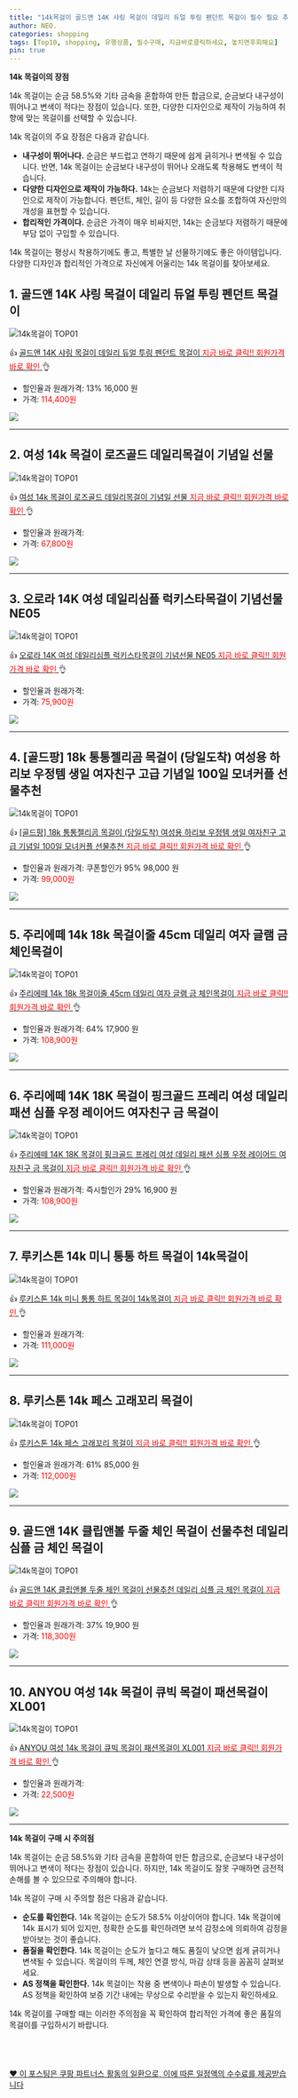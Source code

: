 ```yaml
---
title: "14k목걸이 골드앤 14K 샤링 목걸이 데일리 듀얼 투링 펜던트 목걸이 필수 필요 추천 제품 비교 최저 가격 비교 장점 구매 후기 구매평"
author: NEO.
categories: shopping
tags: [Top10, shopping, 유행상품, 필수구매, 지금바로클릭하세요, 놓치면후회해요]
pin: true
---
```

**14k 목걸이의 장점**

14k 목걸이는 순금 58.5%와 기타 금속을 혼합하여 만든 합금으로, 순금보다 내구성이 뛰어나고 변색이 적다는 장점이 있습니다. 또한, 다양한 디자인으로 제작이 가능하여 취향에 맞는 목걸이를 선택할 수 있습니다.

14k 목걸이의 주요 장점은 다음과 같습니다.

* **내구성이 뛰어나다.** 순금은 부드럽고 연하기 때문에 쉽게 긁히거나 변색될 수 있습니다. 반면, 14k 목걸이는 순금보다 내구성이 뛰어나 오래도록 착용해도 변색이 적습니다.
* **다양한 디자인으로 제작이 가능하다.** 14k는 순금보다 저렴하기 때문에 다양한 디자인으로 제작이 가능합니다. 펜던트, 체인, 길이 등 다양한 요소를 조합하여 자신만의 개성을 표현할 수 있습니다.
* **합리적인 가격이다.** 순금은 가격이 매우 비싸지만, 14k는 순금보다 저렴하기 때문에 부담 없이 구입할 수 있습니다.

14k 목걸이는 평상시 착용하기에도 좋고, 특별한 날 선물하기에도 좋은 아이템입니다. 다양한 디자인과 합리적인 가격으로 자신에게 어울리는 14k 목걸이를 찾아보세요.

   

## 1. 골드앤 14K 샤링 목걸이 데일리 듀얼 투링 펜던트 목걸이

![14k목걸이 TOP01](https://thumbnail8.coupangcdn.com/thumbnails/remote/490x490ex/image/vendor_inventory/2c08/56bf7db1c0be71f98dc7d1267660ab4fbc2c92db8ce526ec750beb9b1fbd.jpg)


👍 [골드앤 14K 샤링 목걸이 데일리 듀얼 투링 펜던트 목걸이 <font color=red> 지금 바로 클릭!! 회원가격 바로 확인 </font> ](https://link.coupang.com/re/AFFSDP?lptag=AF3617701&subid=GithubCoopas&pageKey=7093676519&traceid=V0-153&itemId=5990647157&vendorItemId=84670470631) 👌 


- 할인율과 원래가격: 13%  16,000   원
- 가격: <span style='color:red'>114,400원</span>

[![](/discount_price.png)](https://link.coupang.com/re/AFFSDP?lptag=AF3617701&subid=GithubCoopas&pageKey=7093676519&traceid=V0-153&itemId=5990647157&vendorItemId=84670470631)

---


   

## 2. 여성 14k 목걸이 로즈골드 데일리목걸이 기념일 선물

![14k목걸이 TOP01](https://thumbnail8.coupangcdn.com/thumbnails/remote/490x490ex/image/vendor_inventory/f933/eec3a73825f0d92531a4357a3696d781433d909fb520ef50aba26d7de8d2.png)


👍 [여성 14k 목걸이 로즈골드 데일리목걸이 기념일 선물 <font color=red> 지금 바로 클릭!! 회원가격 바로 확인 </font> ](https://link.coupang.com/re/AFFSDP?lptag=AF3617701&subid=GithubCoopas&pageKey=7598790221&traceid=V0-153&itemId=20096225514&vendorItemId=87191499296) 👌 


- 할인율과 원래가격: 
- 가격: <span style='color:red'>67,800원</span>

[![](/discount_price.png)](https://link.coupang.com/re/AFFSDP?lptag=AF3617701&subid=GithubCoopas&pageKey=7598790221&traceid=V0-153&itemId=20096225514&vendorItemId=87191499296)

---


   

## 3. 오로라 14K 여성 데일리심플 럭키스타목걸이 기념선물 NE05

![14k목걸이 TOP01](https://thumbnail7.coupangcdn.com/thumbnails/remote/490x490ex/image/vendor_inventory/829a/fa07a14fb572715fb4a13d119ea0012153bbe45235c7712d7acfe215bbaa.jpg)


👍 [오로라 14K 여성 데일리심플 럭키스타목걸이 기념선물 NE05 <font color=red> 지금 바로 클릭!! 회원가격 바로 확인 </font> ](https://link.coupang.com/re/AFFSDP?lptag=AF3617701&subid=GithubCoopas&pageKey=7606234444&traceid=V0-153&itemId=20133260980&vendorItemId=87227167295) 👌 


- 할인율과 원래가격: 
- 가격: <span style='color:red'>75,900원</span>

[![](/discount_price.png)](https://link.coupang.com/re/AFFSDP?lptag=AF3617701&subid=GithubCoopas&pageKey=7606234444&traceid=V0-153&itemId=20133260980&vendorItemId=87227167295)

---


   

## 4. [골드팡] 18k 통통젤리곰 목걸이 (당일도착) 여성용 하리보 우정템 생일 여자친구 고급 기념일 100일 모녀커플 선물추천

![14k목걸이 TOP01](https://thumbnail6.coupangcdn.com/thumbnails/remote/490x490ex/image/vendor_inventory/5984/103149360769c9da522d63ea1ff04708a58194ffcda42fee45f47bc2aeda.jpg)


👍 [[골드팡] 18k 통통젤리곰 목걸이 (당일도착) 여성용 하리보 우정템 생일 여자친구 고급 기념일 100일 모녀커플 선물추천 <font color=red> 지금 바로 클릭!! 회원가격 바로 확인 </font> ](https://link.coupang.com/re/AFFSDP?lptag=AF3617701&subid=GithubCoopas&pageKey=7374891975&traceid=V0-153&itemId=19032842508&vendorItemId=86739646687) 👌 


- 할인율과 원래가격: 쿠폰할인가 95%  98,000   원
- 가격: <span style='color:red'>99,000원</span>

[![](/discount_price.png)](https://link.coupang.com/re/AFFSDP?lptag=AF3617701&subid=GithubCoopas&pageKey=7374891975&traceid=V0-153&itemId=19032842508&vendorItemId=86739646687)

---


   

## 5. 주리에떼 14k 18k 목걸이줄 45cm 데일리 여자 글램 금 체인목걸이

![14k목걸이 TOP01](https://thumbnail8.coupangcdn.com/thumbnails/remote/490x490ex/image/vendor_inventory/4fb5/be57423d1bfd869b4bc2fdd760084c3264453cc4804dc8c5cd326e38228a.jpg)


👍 [주리에떼 14k 18k 목걸이줄 45cm 데일리 여자 글램 금 체인목걸이 <font color=red> 지금 바로 클릭!! 회원가격 바로 확인 </font> ](https://link.coupang.com/re/AFFSDP?lptag=AF3617701&subid=GithubCoopas&pageKey=7248068303&traceid=V0-153&itemId=18431172822&vendorItemId=85548423752) 👌 


- 할인율과 원래가격: 64%  17,900   원
- 가격: <span style='color:red'>108,900원</span>

[![](/discount_price.png)](https://link.coupang.com/re/AFFSDP?lptag=AF3617701&subid=GithubCoopas&pageKey=7248068303&traceid=V0-153&itemId=18431172822&vendorItemId=85548423752)

---


   

## 6. 주리에떼 14K 18K 목걸이 핑크골드 프레리 여성 데일리 패션 심플 우정 레이어드 여자친구 금 목걸이

![14k목걸이 TOP01](https://thumbnail10.coupangcdn.com/thumbnails/remote/490x490ex/image/vendor_inventory/c229/377d17ab1338b475b64e291c4fa3f6455d688b0a2b11f9302a4de4bbead5.jpg)


👍 [주리에떼 14K 18K 목걸이 핑크골드 프레리 여성 데일리 패션 심플 우정 레이어드 여자친구 금 목걸이 <font color=red> 지금 바로 클릭!! 회원가격 바로 확인 </font> ](https://link.coupang.com/re/AFFSDP?lptag=AF3617701&subid=GithubCoopas&pageKey=7590177475&traceid=V0-153&itemId=20055232505&vendorItemId=87256528318) 👌 


- 할인율과 원래가격: 즉시할인가 29%  16,900   원
- 가격: <span style='color:red'>108,900원</span>

[![](/discount_price.png)](https://link.coupang.com/re/AFFSDP?lptag=AF3617701&subid=GithubCoopas&pageKey=7590177475&traceid=V0-153&itemId=20055232505&vendorItemId=87256528318)

---


   

## 7. 루키스톤 14k 미니 통통 하트 목걸이 14k목걸이

![14k목걸이 TOP01](https://thumbnail7.coupangcdn.com/thumbnails/remote/490x490ex/image/vendor_inventory/6fe3/03da914f6230b4045bafc31425613e7d79d8b5cf265ea2146d90dc30e21c.jpg)


👍 [루키스톤 14k 미니 통통 하트 목걸이 14k목걸이 <font color=red> 지금 바로 클릭!! 회원가격 바로 확인 </font> ](https://link.coupang.com/re/AFFSDP?lptag=AF3617701&subid=GithubCoopas&pageKey=330961465&traceid=V0-153&itemId=1057596409&vendorItemId=86532199175) 👌 


- 할인율과 원래가격: 
- 가격: <span style='color:red'>111,000원</span>

[![](/discount_price.png)](https://link.coupang.com/re/AFFSDP?lptag=AF3617701&subid=GithubCoopas&pageKey=330961465&traceid=V0-153&itemId=1057596409&vendorItemId=86532199175)

---


   

## 8. 루키스톤 14k 페스 고래꼬리 목걸이

![14k목걸이 TOP01](https://thumbnail6.coupangcdn.com/thumbnails/remote/490x490ex/image/vendor_inventory/13a1/e1731249408db52a345f9b61b0d8fbee09ab6e777b77d3b2a0efb8857630.jpg)


👍 [루키스톤 14k 페스 고래꼬리 목걸이 <font color=red> 지금 바로 클릭!! 회원가격 바로 확인 </font> ](https://link.coupang.com/re/AFFSDP?lptag=AF3617701&subid=GithubCoopas&pageKey=5064568047&traceid=V0-153&itemId=6844034632&vendorItemId=86532159268) 👌 


- 할인율과 원래가격: 61%  85,000   원
- 가격: <span style='color:red'>112,000원</span>

[![](/discount_price.png)](https://link.coupang.com/re/AFFSDP?lptag=AF3617701&subid=GithubCoopas&pageKey=5064568047&traceid=V0-153&itemId=6844034632&vendorItemId=86532159268)

---


   

## 9. 골드앤 14K 클립앤볼 두줄 체인 목걸이 선물추천 데일리 심플 금 체인 목걸이

![14k목걸이 TOP01](https://thumbnail8.coupangcdn.com/thumbnails/remote/490x490ex/image/vendor_inventory/ce52/61512444b6a58109d4f44cf4b74e92fd08706c5abedc1d98f6badec7e3d7.jpg)


👍 [골드앤 14K 클립앤볼 두줄 체인 목걸이 선물추천 데일리 심플 금 체인 목걸이 <font color=red> 지금 바로 클릭!! 회원가격 바로 확인 </font> ](https://link.coupang.com/re/AFFSDP?lptag=AF3617701&subid=GithubCoopas&pageKey=2104686087&traceid=V0-153&itemId=3575526669&vendorItemId=84670980278) 👌 


- 할인율과 원래가격: 37%  19,900   원
- 가격: <span style='color:red'>118,300원</span>

[![](/discount_price.png)](https://link.coupang.com/re/AFFSDP?lptag=AF3617701&subid=GithubCoopas&pageKey=2104686087&traceid=V0-153&itemId=3575526669&vendorItemId=84670980278)

---


   

## 10. ANYOU 여성 14k 목걸이 큐빅 목걸이 패션목걸이 XL001

![14k목걸이 TOP01](https://thumbnail7.coupangcdn.com/thumbnails/remote/490x490ex/image/vendor_inventory/46f5/6a86c7368ad6b5fc4b10599b759e6c1eec360c39a1258a0f23b827169b08.jpg)


👍 [ANYOU 여성 14k 목걸이 큐빅 목걸이 패션목걸이 XL001 <font color=red> 지금 바로 클릭!! 회원가격 바로 확인 </font> ](https://link.coupang.com/re/AFFSDP?lptag=AF3617701&subid=GithubCoopas&pageKey=7501356111&traceid=V0-153&itemId=19636764460&vendorItemId=86743060857) 👌 


- 할인율과 원래가격: 
- 가격: <span style='color:red'>22,500원</span>

[![](/discount_price.png)](https://link.coupang.com/re/AFFSDP?lptag=AF3617701&subid=GithubCoopas&pageKey=7501356111&traceid=V0-153&itemId=19636764460&vendorItemId=86743060857)

---
**14k 목걸이 구매 시 주의점**

14k 목걸이는 순금 58.5%와 기타 금속을 혼합하여 만든 합금으로, 순금보다 내구성이 뛰어나고 변색이 적다는 장점이 있습니다. 하지만, 14k 목걸이도 잘못 구매하면 금전적 손해를 볼 수 있으므로 주의해야 합니다.

14k 목걸이 구매 시 주의할 점은 다음과 같습니다.

* **순도를 확인한다.** 14k 목걸이는 순도가 58.5% 이상이어야 합니다. 14k 목걸이에 14k 표시가 되어 있지만, 정확한 순도를 확인하려면 보석 감정소에 의뢰하여 감정을 받아보는 것이 좋습니다.
* **품질을 확인한다.** 14k 목걸이는 순도가 높다고 해도 품질이 낮으면 쉽게 긁히거나 변색될 수 있습니다. 목걸이의 두께, 체인 연결 방식, 마감 상태 등을 꼼꼼히 살펴보세요.
* **AS 정책을 확인한다.** 14k 목걸이는 착용 중 변색이나 파손이 발생할 수 있습니다. AS 정책을 확인하여 보증 기간 내에는 무상으로 수리받을 수 있는지 확인하세요.

14k 목걸이를 구매할 때는 이러한 주의점을 꼭 확인하여 합리적인 가격에 좋은 품질의 목걸이를 구입하시기 바랍니다.<br><br><br><br><br> [ ❤  이 포스팅은 쿠팡 파트너스 활동의 일환으로, 이에 따른 일정액의 수수료를 제공받습니다](https://link.coupang.com/a/bcEFyh)